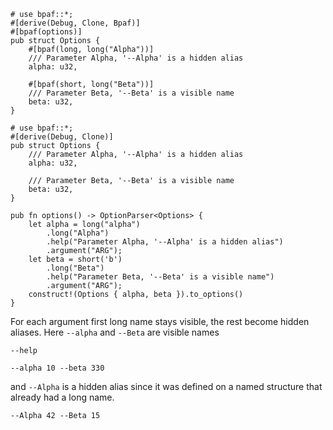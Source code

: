 ```rust,id:1
# use bpaf::*;
#[derive(Debug, Clone, Bpaf)]
#[bpaf(options)]
pub struct Options {
    #[bpaf(long, long("Alpha"))]
    /// Parameter Alpha, '--Alpha' is a hidden alias
    alpha: u32,

    #[bpaf(short, long("Beta"))]
    /// Parameter Beta, '--Beta' is a visible name
    beta: u32,
}
```

```rust,id:2
# use bpaf::*;
#[derive(Debug, Clone)]
pub struct Options {
    /// Parameter Alpha, '--Alpha' is a hidden alias
    alpha: u32,

    /// Parameter Beta, '--Beta' is a visible name
    beta: u32,
}

pub fn options() -> OptionParser<Options> {
    let alpha = long("alpha")
        .long("Alpha")
        .help("Parameter Alpha, '--Alpha' is a hidden alias")
        .argument("ARG");
    let beta = short('b')
        .long("Beta")
        .help("Parameter Beta, '--Beta' is a visible name")
        .argument("ARG");
    construct!(Options { alpha, beta }).to_options()
}
```

For each argument first long name stays visible, the rest become hidden aliases. Here `--alpha` and
`--Beta` are visible names

```run,id:1,id:2
--help
```

```run,id:1,id:2
--alpha 10 --beta 330
```

and `--Alpha` is a hidden alias since it was defined on a named structure that already had a long
name.

```run,id:1,id:2
--Alpha 42 --Beta 15
```
